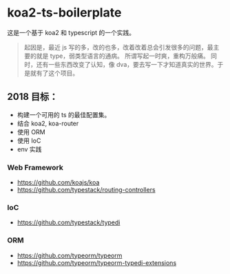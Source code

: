 # koa2-ts-boilerplate

这是一个基于 koa2 和 typescript 的一个实践。

> 起因是，最近 js 写的多，改的也多，改着改着总会引发很多的问题，最主要的就是 type，弱类型语言的通病。
> 所谓写起一时爽，重构万般痛。
> 同时，还有一些东西改变了认知，像 dva，要去写一下才知道真实的世界。于是就有了这个项目。


## 2018 目标：

- 构建一个可用的 ts 的最佳配置集。
- 结合 koa2, koa-router
- 使用 ORM
- 使用 IoC
- env 实践



### Web Framework

- https://github.com/koajs/koa
- https://github.com/typestack/routing-controllers

### IoC

- https://github.com/typestack/typedi

### ORM

- https://github.com/typeorm/typeorm
- https://github.com/typeorm/typeorm-typedi-extensions



